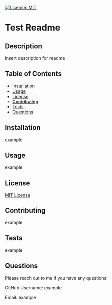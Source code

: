 [![License: MIT](https://img.shields.io/badge/License-MIT-yellow.svg)](https://opensource.org/licenses/MIT)
  
  # Test Readme


  ## Description
  
 insert description for readme


  ## Table of Contents
  - [Installation](#installation)
  - [Usage](#usage)
  - [License](#license)
  - [Contributing](#contributing)
  - [Tests](#tests)
  - [Questions](#questions)

  ## Installation
  
 example


  ## Usage
  
 example


  ## License
  
 [MIT License](https://opensource.org/licenses/MIT)


  ## Contributing
  
 example


  ## Tests
  
 example


  ## Questions
  
 Please reach out to me if you have any questions!

  
 GitHub Username: example

  
 Email: example


